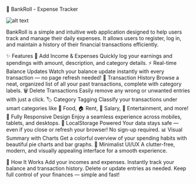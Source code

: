 💸 BankRoll - Expense Tracker

![alt text](<WhatsApp Image 2025-04-27 at 19.38.21_54ac278b.jpg>)

BankRoll is a simple and intuitive web application designed to help users track and manage their daily expenses. It allows users to register, log in, and maintain a history of their financial transactions efficiently.

✨ Features
📝 Add Income & Expenses
Quickly log your earnings and spendings with amount, description, and category details.
⚡ Real-time Balance Updates
Watch your balance update instantly with every transaction — no page refresh needed!
📜 Transaction History
Browse a neat, organized list of all your past transactions, complete with category labels.
🗑️ Delete Transactions
Easily remove any wrong or unwanted entries with just a click.
🏷️ Category Tagging
Classify your transactions under smart categories like 🛒 Food, 🏠 Rent, 💼 Salary, 🎉 Entertainment, and more!
📱 Fully Responsive Design
Enjoy a seamless experience across mobiles, tablets, and desktops.
💾 LocalStorage Powered
Your data stays safe — even if you close or refresh your browser! No sign-up required.
📊 Visual Summary with Charts
Get a colorful overview of your spending habits with beautiful pie charts and bar graphs.
🎨 Minimalist UI/UX
A clutter-free, modern, and visually appealing interface for a smooth experience.

🚀 How It Works
Add your incomes and expenses.
Instantly track your balance and transaction history.
Delete or update entries as needed.
Keep full control of your finances — simple and fast!
